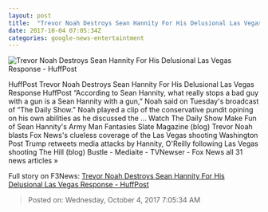 ```yaml
---
layout: post
title:  "Trevor Noah Destroys Sean Hannity For His Delusional Las Vegas Response - HuffPost"
date: 2017-10-04 07:05:34Z
categories: google-news-entertaintment
---
```


![Trevor Noah Destroys Sean Hannity For His Delusional Las Vegas Response - HuffPost](https://img.huffingtonpost.com/asset/59d47882200000f815084f86.jpeg?cache=3censl8jn4&ops=1910_1000)

HuffPost Trevor Noah Destroys Sean Hannity For His Delusional Las Vegas Response HuffPost “According to Sean Hannity, what really stops a bad guy with a gun is a Sean Hannity with a gun,” Noah said on Tuesday's broadcast of “The Daily Show.” Noah played a clip of the conservative pundit opining on his own abilities as he discussed the ... Watch The Daily Show Make Fun of Sean Hannity's Army Man Fantasies Slate Magazine (blog) Trevor Noah blasts Fox News's clueless coverage of the Las Vegas shooting Washington Post Trump retweets media attacks by Hannity, O'Reilly following Las Vegas shooting The Hill (blog) Bustle - Mediaite - TVNewser - Fox News all 31 news articles »


Full story on F3News: [Trevor Noah Destroys Sean Hannity For His Delusional Las Vegas Response - HuffPost](http://www.f3nws.com/n/nWdfPC)

> Posted on: Wednesday, October 4, 2017 7:05:34 AM
